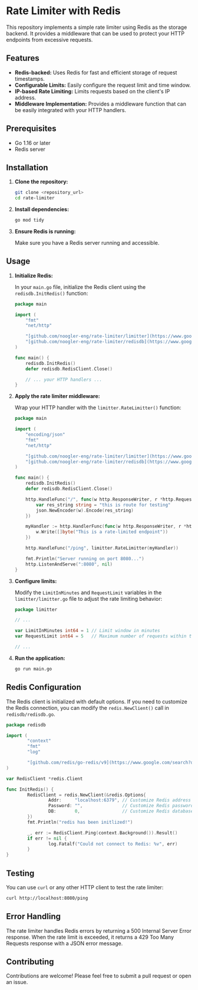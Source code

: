 # Rate Limiter with Redis

This repository implements a simple rate limiter using Redis as the storage backend. It provides a middleware that can be used to protect your HTTP endpoints from excessive requests.

## Features

- **Redis-backed:** Uses Redis for fast and efficient storage of request timestamps.
- **Configurable Limits:** Easily configure the request limit and time window.
- **IP-based Rate Limiting:** Limits requests based on the client's IP address.
- **Middleware Implementation:** Provides a middleware function that can be easily integrated with your HTTP handlers.

## Prerequisites

- Go 1.16 or later
- Redis server

## Installation

1.  **Clone the repository:**

    ```bash
    git clone <repository_url>
    cd rate-limiter
    ```

2.  **Install dependencies:**

    ```bash
    go mod tidy
    ```

3.  **Ensure Redis is running:**

    Make sure you have a Redis server running and accessible.

## Usage

1.  **Initialize Redis:**

    In your `main.go` file, initialize the Redis client using the `redisdb.InitRedis()` function:

    ```go
    package main

    import (
        "fmt"
        "net/http"

        "[github.com/noogler-eng/rate-limiter/limitter](https://www.google.com/search?q=https://github.com/noogler-eng/rate-limiter/limitter)"
        "[github.com/noogler-eng/rate-limiter/redisdb](https://www.google.com/search?q=https://github.com/noogler-eng/rate-limiter/redisdb)"
    )

    func main() {
        redisdb.InitRedis()
        defer redisdb.RedisClient.Close()

        // ... your HTTP handlers ...
    }
    ```

2.  **Apply the rate limiter middleware:**

    Wrap your HTTP handler with the `limitter.RateLimitter()` function:

    ```go
    package main

    import (
        "encoding/json"
        "fmt"
        "net/http"

        "[github.com/noogler-eng/rate-limiter/limitter](https://www.google.com/search?q=https://github.com/noogler-eng/rate-limiter/limitter)"
        "[github.com/noogler-eng/rate-limiter/redisdb](https://www.google.com/search?q=https://github.com/noogler-eng/rate-limiter/redisdb)"
    )

    func main() {
        redisdb.InitRedis()
        defer redisdb.RedisClient.Close()

        http.HandleFunc("/", func(w http.ResponseWriter, r *http.Request) {
            var res_string string = "this is route for testing"
            json.NewEncoder(w).Encode(res_string)
        })

        myHandler := http.HandlerFunc(func(w http.ResponseWriter, r *http.Request) {
            w.Write([]byte("This is a rate-limited endpoint"))
        })

        http.HandleFunc("/ping", limitter.RateLimitter(myHandler))

        fmt.Println("Server running on port 8080...")
        http.ListenAndServe(":8080", nil)
    }
    ```

3.  **Configure limits:**

    Modify the `LimitInMinutes` and `RequestLimit` variables in the `limitter/limitter.go` file to adjust the rate limiting behavior:

    ```go
    package limitter

    // ...

    var LimitInMinutes int64 = 1 // Limit window in minutes
    var RequestLimit int64 = 5   // Maximum number of requests within the window

    // ...
    ```

4.  **Run the application:**

    ```bash
    go run main.go
    ```

## Redis Configuration

The Redis client is initialized with default options. If you need to customize the Redis connection, you can modify the `redis.NewClient()` call in `redisdb/redisdb.go`.

```go
package redisdb

import (
        "context"
        "fmt"
        "log"

        "[github.com/redis/go-redis/v9](https://www.google.com/search?q=https://github.com/redis/go-redis/v9)"
)

var RedisClient *redis.Client

func InitRedis() {
        RedisClient = redis.NewClient(&redis.Options{
                Addr:     "localhost:6379", // Customize Redis address
                Password: "",               // Customize Redis password
                DB:       0,                // Customize Redis database
        })
        fmt.Println("redis has been initlized!")

        _, err := RedisClient.Ping(context.Background()).Result()
        if err != nil {
                log.Fatalf("Could not connect to Redis: %v", err)
        }
}
```

## Testing

You can use `curl` or any other HTTP client to test the rate limiter:

```bash
curl http://localhost:8080/ping
```

## Error Handling

The rate limiter handles Redis errors by returning a 500 Internal Server Error response. When the rate limit is exceeded, it returns a 429 Too Many Requests response with a JSON error message.

## Contributing

Contributions are welcome! Please feel free to submit a pull request or open an issue.